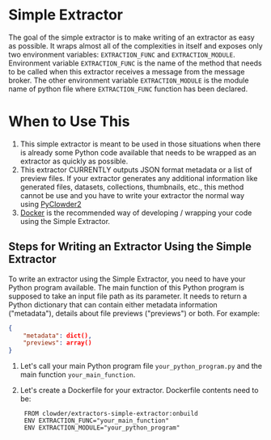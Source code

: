 # Simple Extractor

The goal of the simple extractor is to make writing of an extractor as easy as possible. It wraps almost all of the 
complexities in itself and exposes only two environment variables: ```EXTRACTION_FUNC``` and ```EXTRACTION_MODULE```. Environment 
variable ```EXTRACTION_FUNC``` is the name of the method that needs to be called when this extractor receives a message from 
the message broker. The other environment variable ```EXTRACTION_MODULE``` is the module name of python file where ```EXTRACTION_FUNC``` function has been declared.
 
# When to Use This

1. This simple extractor is meant to be used in those situations when there is already some Python code available that 
needs to be wrapped as an extractor as quickly as possible.
2. This extractor CURRENTLY outputs JSON format metadata or a list of preview files. If your extractor generates 
any additional information like generated files, datasets, collections, thumbnails, etc., this method cannot be use and 
you have to write your extractor the normal way using [PyClowder2](https://opensource.ncsa.illinois.edu/bitbucket/projects/CATS/repos/pyclowder2/browse)
3. [Docker](https://www.docker.com/) is the recommended way of developing / wrapping your code using the Simple Extractor.

## Steps for Writing an Extractor Using the Simple Extractor

To write an extractor using the Simple Extractor, you need to have your Python program available. The main function of 
this Python program is supposed to take an input file path as its parameter. It needs to return a Python dictionary that 
can contain either metadata information ("metadata"), details about file previews ("previews") or both. For example:

``` json
{   
    "metadata": dict(),
    "previews": array() 
}
```

1. Let's call your main Python program file ```your_python_program.py``` and the main function ```your_main_function```.

2. Let's create a Dockerfile for your extractor. Dockerfile contents need to be:

        FROM clowder/extractors-simple-extractor:onbuild
        ENV EXTRACTION_FUNC="your_main_function"
        ENV EXTRACTION_MODULE="your_python_program"



